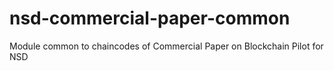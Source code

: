 # nsd-commercial-paper-common
Module common to chaincodes of Commercial Paper on Blockchain Pilot for NSD
